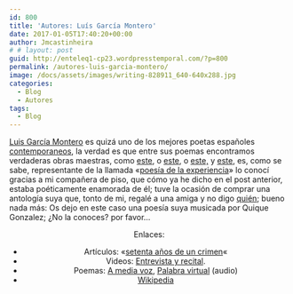```yaml
---
id: 800
title: 'Autores: Luís García Montero'
date: 2017-01-05T17:40:20+00:00
author: Jmcastinheira
# # layout: post
guid: http://enteleq1-cp23.wordpresstemporal.com/?p=800
permalink: /autores-luis-garcia-montero/
image: /docs/assets/images/writing-828911_640-640x288.jpg
categories:
  - Blog
  - Autores
tags:
  - Blog
---
```


  <a title="García Montero" href="http://es.wikipedia.org/wiki/Luis_Garc%C3%ADa_Montero">Luis García Montero</a> es quizá uno de los mejores poetas españoles [contemporaneos](http://www.babab.com/no19/margen.php), la verdad es que entre sus poemas encontramos verdaderas obras maestras, como <a title="Tu me llamas amor..." href="http://amediavoz.com/garciamontero.htm#T%DA%20ME%20LLAMAS,%20AMOR">este</a>, o <a title="imaginar los sitios posibles donde estabas" href="http://amediavoz.com/garciamontero.htm#IMAGINAR%20LOS%20SITIOS%20POSIBLES%20DONDE%20ESTABAS">este</a>, o <a title="hombre de lunes con secreto" href="http://zenutrio.blogspot.com/2005/04/hombre-de-lunes-con-secreto.html">este,</a> y <a title="Dedicatoria" href="http://desconvencida.blogspot.com/2006/03/dedicatoria.html">este</a>, es, como se sabe, representante de la llamada «[poesía de la experiencia](http://www.cervantesvirtual.com/portal/pec/ptercernivel.jsp?conten=historia&pagina=historia9.jsp&tit3=Hacia+el+tercer+milenio.)» lo conocí gracias a mi compañera de piso, que cómo ya he dicho en el post anterior, estaba poéticamente enamorada de él; tuve la ocasión de comprar una antología suya que, tonto de mi, regalé a una amiga y no digo [quién](http://docs.google.com/View?docID=dk4fxk2_6g9sgft&revision=_latest#XII); bueno nada más: Os dejo en este caso una poesía suya musicada por Quique Gonzalez; ¿No la conoces? por favor&#8230;

</p>

<div align="center">


Enlaces:

  * Artículos: «[setenta años de un crimen](http://www.rebelion.org/noticia.php?id=36486)«
  * Videos: [Entrevista y recital](http://www.cervantesvirtual.com/portal/poesia/montero/videos.shtml).
  * Poemas: [A media voz](http://amediavoz.com/garciamontero.htm), [Palabra virtual](http://www.palabravirtual.com/index.php?ir=crit.php&wid=181&show=poemas&p=Luis+Garc%EDa+Montero) (audio)
  * [Wikipedia](http://es.wikipedia.org/wiki/Luis_Garc%C3%ADa_Montero)